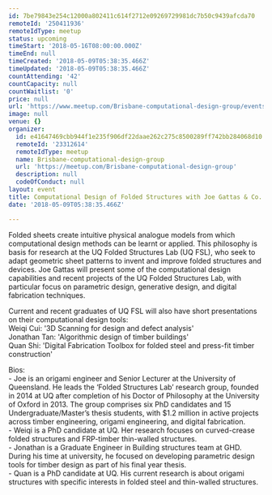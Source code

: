 ```yaml
---
id: 7be79843e254c12000a802411c614f2712e09269729981dc7b50c9439afcda70
remoteId: '250411936'
remoteIdType: meetup
status: upcoming
timeStart: '2018-05-16T08:00:00.000Z'
timeEnd: null
timeCreated: '2018-05-09T05:38:35.466Z'
timeUpdated: '2018-05-09T05:38:35.466Z'
countAttending: '42'
countCapacity: null
countWaitlist: '0'
price: null
url: 'https://www.meetup.com/Brisbane-computational-design-group/events/250411936/'
image: null
venue: {}
organizer:
  id: e41647469cbb944f1e235f906df22daae262c275c8500289ff742bb284068d10
  remoteId: '23312614'
  remoteIdType: meetup
  name: Brisbane-computational-design-group
  url: 'https://meetup.com/Brisbane-computational-design-group'
  description: null
  codeOfConduct: null
layout: event
title: Computational Design of Folded Structures with Joe Gattas & Co. @ Arup
date: '2018-05-09T05:38:35.466Z'

---
```

<p>Folded sheets create intuitive physical analogue models from which computational design methods can be learnt or applied. This philosophy is basis for research at the UQ Folded Structures Lab (UQ FSL), who seek to adapt geometric sheet patterns to invent and improve folded structures and devices. Joe Gattas will present some of the computational design capabilities and recent projects of the UQ Folded Structures Lab, with particular focus on parametric design, generative design, and digital fabrication techniques.</p> <p>Current and recent graduates of UQ FSL will also have short presentations on their computational design tools:<br/>Weiqi Cui: '3D Scanning for design and defect analysis'<br/>Jonathan Tan: 'Algorithmic design of timber buildings'<br/>Quan Shi: 'Digital Fabrication Toolbox for folded steel and press-fit timber construction'</p> <p>Bios:<br/>- Joe is an origami engineer and Senior Lecturer at the University of Queensland. He leads the ‘Folded Structures Lab’ research group, founded in 2014 at UQ after completion of his Doctor of Philosophy at the University of Oxford in 2013. The group comprises six PhD candidates and 15 Undergraduate/Master’s thesis students, with $1.2 million in active projects across timber engineering, origami engineering, and digital fabrication.<br/>- Weiqi is a PhD candidate at UQ. Her research focuses on curved-crease folded structures and FRP-timber thin-walled structures.<br/>- Jonathan is a Graduate Engineer in Building structures team at GHD. During his time at university, he focused on developing parametric design tools for timber design as part of his final year thesis.<br/>- Quan is a PhD candidate at UQ. His current research is about origami structures with specific interests in folded steel and thin-walled structures.</p>
